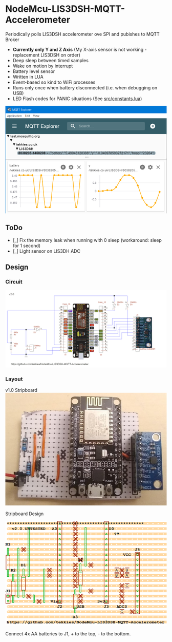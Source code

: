 # NodeMcu-LIS3DSH-MQTT-Accelerometer

Periodically polls LIS3DSH accelerometer ove SPI and pubishes to MQTT Broker

* **Currently only Y and Z Axis** (My X-axis sensor is not working - replacement LIS3DSH on order)
* Deep sleep between timed samples
* Wake on motion by interrupt
* Battery level sensor
* Written in LUA
* Event-based so kind to WiFi processes
* Runs only once when battery disconnected (i.e. when debugging on USB)
* LED Flash codes for PANIC situations (See [src/constants.lua](src/constants.lua))

![MQTT Explorer Chart](doc/MQTT-Explorer-Chart.png)


## ToDo
- [_] Fix the memory leak when running with 0 sleep (workaround: sleep for 1 second)
- [_] Light sensor on LIS3DH ADC

## Design

### Circuit
![Circuit Diagram](hardware/Circuit-Diagram-TinyCAD.png)

### Layout

v1.0 Stripboard
![Stripboard Layout](doc/Assembled-Board.jpg)

Stripboard Design

![Stripboard Layout](hardware/Stripboard-Layout.VeeCAD.png)

Connect 4x AA batteries to J1, + to the top, - to the bottom.


